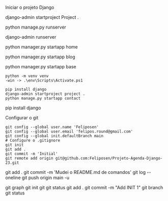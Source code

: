 Iniciar o projeto Django


django-admin startproject Project .

python manage.py runserver 

django-admin  runserver 

python manager.py startapp home

python manager.py startapp blog 

python manager.py startapp base


```
python -m venv venv
-win -> .\env\Scripts\Activate.ps1 

pip install django
django-admin startproject project .
python manage.py startapp contact
```

pip install django

Configurar o git

```
git config --global user.name 'Feliposen'
git config --global user.email 'felipos.round@gmail.com'
git config --global init.defaultBranch main
# Configure o .gitignore
git init
git add .
git commit -m 'Initial'
git remote add origin git@github.com:Feliposen/Projeto-Agenda-Django-23.git
```


git add .
git commit -m 'Mudei o README.md de comandos'
git log --oneline
git push origin main -u

git graph 
git init
git 
git status 
git add . 
git commit -m "Add INIT 1"
git branch
git status 
